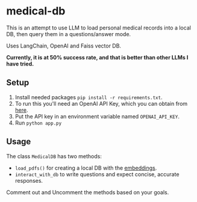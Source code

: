 # medical-db
This is an attempt to use LLM to load personal medical records into a local DB, then query them in a questions/answer mode.

Uses LangChain, OpenAI and Faiss vector DB.

**Currently, it is at 50% success rate, and that is better than other LLMs I have tried.**

## Setup
1. Install needed packages `pip install -r requirements.txt`.
1. To run this you'll need an OpenAI API Key, which you can obtain from [here](https://platform.openai.com/account/api-keys).
1. Put the API key in an environment variable named `OPENAI_API_KEY`.
1. Run `python app.py`

## Usage
The class `MedicalDB` has two methods:
  - `load_pdfs()` for creating a local DB with the [embeddings](https://platform.openai.com/docs/guides/embeddings).
  - `interact_with_db` to write questions and expect concise, accurate responses.

Comment out and Uncomment the methods based on your goals.
